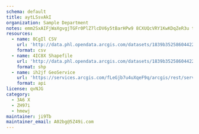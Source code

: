 ```yaml
---
schema: default
title: aytLSsvAkI 
organization: Sample Department 
notes: emm2SxAIFjWaXgvgjTGFr0PlZ7lcDV6y5tBarHPw9 8CXUQcVRY1KwKDqZeR3u ty5n01YLqJTdAGW4xsChfoUESsQu2LzNM7Ip3 
resources:
  - name: 8CgIl CSV
    url: 'http://data.phl.opendata.arcgis.com/datasets/1839b35258604422b0b520cbb668df0d_0.csv'
    format: csv
  - name: 4IC8X Shapefile
    url: 'http://data.phl.opendata.arcgis.com/datasets/1839b35258604422b0b520cbb668df0d_0.zip'
    format: shp
  - name: ih2jf GeoService
    url: 'https://services.arcgis.com/fLeGjb7u4uXqeF9q/arcgis/rest/services/Air_Monitoring_Stations/FeatureServer/0/query'
    format: api
license: qvNJG 
category:
  - 3A6 X 
  - ZH97i 
  - hmewj 
maintainer: ji9Tb  
maintainer_email: A02bg@5Z49i.com
---
```

